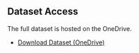 ## Dataset Access
The full dataset is hosted on the OneDrive.  
- [Download Dataset (OneDrive)](https://1drv.ms/f/c/5de5ef7967f0d182/EizFwp9bbNNJu5qYIsYaNrcBf6hezRCqTPUYA_OMrnfNWg?e=m5OPxk)
